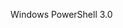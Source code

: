 <Token xmlns:xlink="http://www.w3.org/1999/xlink">Windows PowerShell 3.0</Token>

<!--HONumber=Apr16_HO1-->


